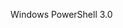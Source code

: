 <Token xmlns:xlink="http://www.w3.org/1999/xlink">Windows PowerShell 3.0</Token>

<!--HONumber=Apr16_HO1-->


